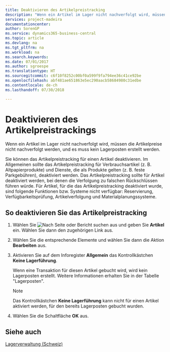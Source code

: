 ```yaml
---
title: Deaktivieren des Artikelpreistracking
description: "Wenn ein Artikel im Lager nicht nachverfolgt wird, müssen die Artikelpreise nicht nachverfolgt werden, und es muss kein Lagerposten erstellt werden."
services: project-madeira
documentationcenter: 
author: SorenGP
ms.service: dynamics365-business-central
ms.topic: article
ms.devlang: na
ms.tgt_pltfrm: na
ms.workload: na
ms.search.keywords: 
ms.date: 07/01/2017
ms.author: sgroespe
ms.translationtype: HT
ms.sourcegitcommit: c6f10f8252c00bf0a599f9fa794ee36c41ce92be
ms.openlocfilehash: abf481ae651863e5ec290aacb58684980c31edbe
ms.contentlocale: de-ch
ms.lasthandoff: 07/30/2018

---
```

# <a name="deactivate-item-cost-tracking"></a>Deaktivieren des Artikelpreistrackings
Wenn ein Artikel im Lager nicht nachverfolgt wird, müssen die Artikelpreise nicht nachverfolgt werden, und es muss kein Lagerposten erstellt werden.  

Sie können das Artikelpreistracking für einen Artikel deaktivieren. Im Allgemeinen sollte das Artikelpreistracking für Verbrauchsartikel (z. B. Altpapierprodukte) und Dienste, die als Produkte gelten (z. B. feste Parkgebühren), deaktiviert werden. Das Artikelpreistracking sollte für Artikel deaktiviert werden, bei denen die Verfolgung zu falschen Rückschlüssen führen würde. Für Artikel, für die das Artikelpreistracking deaktiviert wurde, sind folgende Funktionen bzw. Systeme nicht verfügbar: Reservierung, Verfügbarkeitsprüfung, Artikelverfolgung und Materialplanungssysteme.  

## <a name="to-deactivate-item-cost-tracking"></a>So deaktivieren Sie das Artikelpreistracking  

1.  Wählen Sie ![Nach Seite oder Bericht suchen](../../media/ui-search/search_small.png "Symbol nach Seite oder Bericht suchen") aus und geben Sie **Artikel** ein. Wählen Sie dann den zugehörigen Link aus.  
2.  Wählen Sie die entsprechende Elemente und wählen Sie dann die Aktion **Bearbeiten** aus.  
3.  Aktivieren Sie auf dem Inforegister **Allgemein** das Kontrollkästchen **Keine Lagerführung**.  

    Wenn eine Transaktion für diesen Artikel gebucht wird, wird kein Lagerposten erstellt. Weitere Informationen erhalten Sie in der Tabelle "Lagerposten".  

    > [!NOTE]  
    >  Das Kontrollkästchen **Keine Lagerführung** kann nicht für einen Artikel aktiviert werden, für den bereits Lagerposten gebucht wurden.  

4.  Wählen Sie die Schaltfläche **OK** aus.  

## <a name="see-also"></a>Siehe auch  
 [Lagerverwaltung (Schweiz)](swiss-inventory-management.md)


